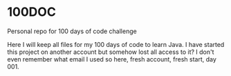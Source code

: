 # 100DOC
Personal repo for 100 days of code challenge

Here I will keep all files for my 100 days of code to learn Java. 
I have started this project on another account but somehow lost all access to it? 
I don't even remember what email I used so here, fresh account, fresh start, day 001.

